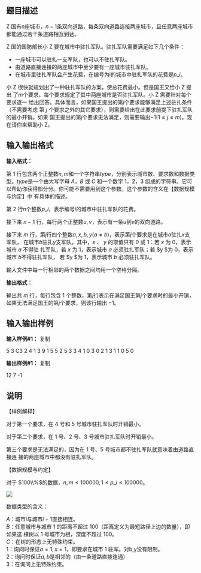 题目描述
----

Z 国有$n$座城市，$n - 1$条双向道路，每条双向道路连接两座城市，且任意两座城市 都能通过若干条道路相互到达。

Z 国的国防部长小 Z 要在城市中驻扎军队。驻扎军队需要满足如下几个条件：

*   一座城市可以驻扎一支军队，也可以不驻扎军队。
*   由道路直接连接的两座城市中至少要有一座城市驻扎军队。
*   在城市里驻扎军队会产生花费，在编号为i的城市中驻扎军队的花费是$p\_i$。

小 Z 很快就规划出了一种驻扎军队的方案，使总花费最小。但是国王又给小 Z 提出 了$m$个要求，每个要求规定了其中两座城市是否驻扎军队。小 Z 需要针对每个要求逐一 给出回答。具体而言，如果国王提出的第$j$个要求能够满足上述驻扎条件（不需要考虑 第 $j$ 个要求之外的其它要求），则需要给出在此要求前提下驻扎军队的最小开销。如果 国王提出的第$j$个要求无法满足，则需要输出$-1 (1 ≤ j ≤ m)$。现在请你来帮助小 Z。

输入输出格式
------

**输入格式：**  

第 $1$ 行包含两个正整数$n,m$和一个字符串$type$，分别表示城市数、要求数和数据类型。$type$是一个由大写字母 $A$，$B$ 或 $C$ 和一个数字 $1$，$2$，$3$ 组成的字符串。它可以帮助你获得部分分。你可能不需要用到这个参数。这个参数的含义在【数据规模与约定】中 有具体的描述。

第 $2$ 行$n$个整数$p\_i$，表示编号$i$的城市中驻扎军队的花费。

接下来 $n - 1$ 行，每行两个正整数$u,v$，表示有一条$u$到$v$的双向道路。

接下来 $m$ 行，第$j$行四个整数$a,x,b,y(a ≠ b)$，表示第$j$个要求是在城市$a$驻扎$x$支军队， 在城市$b$驻扎$y$支军队。其中，$x$ 、 $y$ 的取值只有 $0$ 或 $1$：若 $x$ 为 $0$，表示城市 $a$ 不得驻 扎军队，若 $x$ 为 $1$，表示城市 $a$ 必须驻扎军队；若 $y $为 $0$，表示城市 $b$不得驻扎军队， 若 $y $为 $1$，表示城市 $b$ 必须驻扎军队。

输入文件中每一行相邻的两个数据之间均用一个空格分隔。

**输出格式：**  

输出共 $m$ 行，每行包含 $1$ 个整数，第$j$行表示在满足国王第$j$个要求时的最小开销， 如果无法满足国王的第$j$个要求，则该行输出 $-1$。

输入输出样例
------

**输入样例#1：** 复制

5 3 C3 
2 4 1 3 9 
1 5 
5 2 
5 3 
3 4 
1 0 3 0 
2 1 3 1 
1 0 5 0

**输出样例#1：** 复制

12 
7 
-1

说明
--

【样例解释】

对于第一个要求，在 $4$ 号和 $5$ 号城市驻扎军队时开销最小。

对于第二个要求，在 $1$ 号、$2$ 号、$3$ 号城市驻扎军队时开销最小。

第三个要求是无法满足的，因为在 $1$ 号、$5$ 号城市都不驻扎军队就意味着由道路直接连 接的两座城市中都没有驻扎军队。

【数据规模与约定】

对于 $100\\%$的数据，$n,m ≤ 100000,1 ≤ p\_i ≤ 100000$。

![](https://cdn.luogu.org/upload/pic/43261.png)

数据类型的含义：

$A$：城市$i$与城市$i + 1$直接相连。  
$B$：任意城市与城市 $1$ 的距离不超过 $100$（距离定义为最短路径上边的数量），即如果这 棵树以 $1$ 号城市为根，深度不超过 $100$。  
$C$：在树的形态上无特殊约束。  
$1$：询问时保证$a = 1,x = 1$，即要求在城市 $1$ 驻军。对b,y没有限制。  
$2$：询问时保证$a,b$是相邻的（由一条道路直接连通）  
$3$：在询问上无特殊约束。